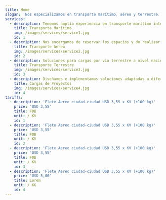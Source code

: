 ```yaml
---
title: Home
slogan: 'Nos especializamos en transporte marítimo, aéreo y terrestre.'
services:
  - description: Tenemos amplia experiencia en transporte marítimo internacional de cargas.
    title: Transporte Maritimo
    img: /images/services/service1.jpg
    id: 1
  - description: Nos encargamos de reservar los espacios y de realizar la documentacion.
    title: Transporte Aereo
    img: /images/services/service2.jpg
    id: 2
  - description: Soluciones para cargas por via terrestre a nivel nacional e internacional.
    title: Transporte Terrestre
    img: /images/services/service3.jpg
    id: 3
  - description: Diseñamos e implementamos soluciones adaptadas a diferentes industrias.
    title: Cargas de Proyectos
    img: /images/services/service4.jpg
    id: 4
tariffs:
  - description: 'Flete Aereo ciudad-ciudad USD 3,55 x KV (+100 kg)'
    price: 'USD 3,55'
    title: FOB
    unit: / KV
    id: 1
  - description: 'Flete Aereo ciudad-ciudad USD 3,55 x KV (+100 kg)'
    price: 'USD 3,55'
    title: FOB
    unit: / KV
    id: 2
  - description: 'Flete Aereo ciudad-ciudad USD 3,55 x KV (+100 kg)'
    price: 'USD 3,55'
    title: FOB
    unit: / KV
    id: 3
  - description: 'Flete Aereo ciudad-ciudad USD 3,55 x KV (+100 kg)'
    price: 'USD 5,00'
    title: Lorem
    unit: / KG
    id: 4
---
```

